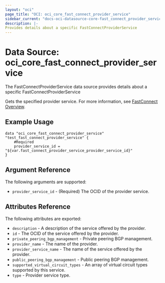 ```yaml
---
layout: "oci"
page_title: "OCI: oci_core_fast_connect_provider_service"
sidebar_current: "docs-oci-datasource-core-fast_connect_provider_service"
description: |-
Provides details about a specific FastConnectProviderService
---
```


# Data Source: oci_core_fast_connect_provider_service
The FastConnectProviderService data source provides details about a specific FastConnectProviderService

Gets the specified provider service.
For more information, see [FastConnect Overview](https://docs.us-phoenix-1.oraclecloud.com/Content/Network/Concepts/fastconnect.htm).


## Example Usage

```hcl
data "oci_core_fast_connect_provider_service" "test_fast_connect_provider_service" {
	#Required
	provider_service_id = "${var.fast_connect_provider_service_provider_service_id}"
}
```

## Argument Reference

The following arguments are supported:

* `provider_service_id` - (Required) The OCID of the provider service.


## Attributes Reference

The following attributes are exported:

* `description` - A description of the service offered by the provider. 
* `id` - The OCID of the service offered by the provider. 
* `private_peering_bgp_management` - Private peering BGP management. 
* `provider_name` - The name of the provider. 
* `provider_service_name` - The name of the service offered by the provider. 
* `public_peering_bgp_management` - Public peering BGP management. 
* `supported_virtual_circuit_types` - An array of virtual circuit types supported by this service. 
* `type` - Provider service type. 

